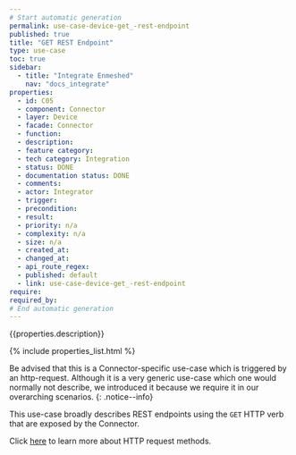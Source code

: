 ```yaml
---
# Start automatic generation
permalink: use-case-device-get_-rest-endpoint
published: true
title: "GET REST Endpoint"
type: use-case
toc: true
sidebar:
  - title: "Integrate Enmeshed"
    nav: "docs_integrate"
properties:
  - id: C05
  - component: Connector
  - layer: Device
  - facade: Connector
  - function:
  - description:
  - feature category:
  - tech category: Integration
  - status: DONE
  - documentation status: DONE
  - comments:
  - actor: Integrator
  - trigger:
  - precondition:
  - result:
  - priority: n/a
  - complexity: n/a
  - size: n/a
  - created_at:
  - changed_at:
  - api_route_regex:
  - published: default
  - link: use-case-device-get_-rest-endpoint
require:
required_by:
# End automatic generation
---
```


{{properties.description}}

{% include properties_list.html %}

Be advised that this is a Connector-specific use-case which is triggered by an http-request. Although it is a very generic use-case which one would normally not describe, we introduced it because we require it in our overarching scenarios.
{: .notice--info}

This use-case broadly describes REST endpoints using the `GET` HTTP verb that are exposed by the Connector.

Click [here](https://developer.mozilla.org/en-US/docs/Web/HTTP/Methods) to learn more about HTTP request methods.
